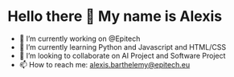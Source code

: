 # Hello there 👋 My name is Alexis

- 🔭 I’m currently working on @Epitech
- 🌱 I’m currently learning Python and Javascript and HTML/CSS
- 👯 I’m looking to collaborate on AI Project and Software Project
- 📫 How to reach me: alexis.barthelemy@epitech.eu

<!--
**Alex420000/Alex420000** is a ✨ _special_ ✨ repository because its `README.md` (this file) appears on your GitHub profile.
-->
